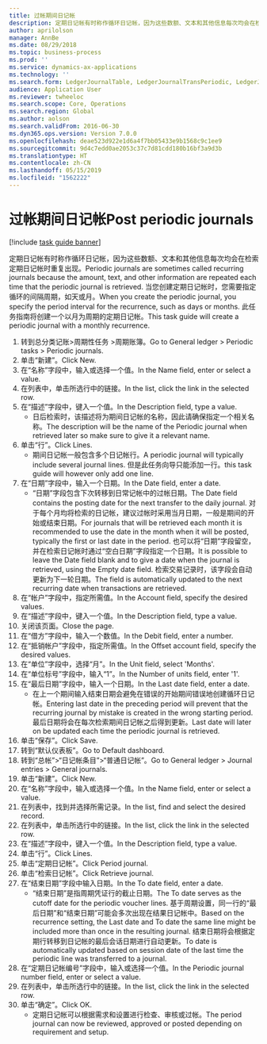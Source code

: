 ```yaml
---
title: 过帐期间日记帐
description: 定期日记帐有时称作循环日记帐，因为这些数额、文本和其他信息每次均会在检索定期日记帐时重复出现。
author: aprilolson
manager: AnnBe
ms.date: 08/29/2018
ms.topic: business-process
ms.prod: ''
ms.service: dynamics-ax-applications
ms.technology: ''
ms.search.form: LedgerJournalTable, LedgerJournalTransPeriodic, LedgerJournalTransDaily
audience: Application User
ms.reviewer: twheeloc
ms.search.scope: Core, Operations
ms.search.region: Global
ms.author: aolson
ms.search.validFrom: 2016-06-30
ms.dyn365.ops.version: Version 7.0.0
ms.openlocfilehash: deae523d922e1d6a4f7bb05433e9b1568c9c1ee9
ms.sourcegitcommit: 9d4c7edd0ae2053c37c7d81cdd180b16bf3a9d3b
ms.translationtype: HT
ms.contentlocale: zh-CN
ms.lasthandoff: 05/15/2019
ms.locfileid: "1562222"
---
```

# <a name="post-periodic-journals"></a><span data-ttu-id="0b850-103">过帐期间日记帐</span><span class="sxs-lookup"><span data-stu-id="0b850-103">Post periodic journals</span></span>

[!include [task guide banner](../../includes/task-guide-banner.md)]

<span data-ttu-id="0b850-104">定期日记帐有时称作循环日记帐，因为这些数额、文本和其他信息每次均会在检索定期日记帐时重复出现。</span><span class="sxs-lookup"><span data-stu-id="0b850-104">Periodic journals are sometimes called recurring journals because the amount, text, and other information are repeated each time that the periodic journal is retrieved.</span></span> <span data-ttu-id="0b850-105">当您创建定期日记帐时，您需要指定循环的间隔周期，如天或月。</span><span class="sxs-lookup"><span data-stu-id="0b850-105">When you create the periodic journal, you specify the period interval for the recurrence, such as days or months.</span></span> <span data-ttu-id="0b850-106">此任务指南将创建一个以月为周期的定期日记帐。</span><span class="sxs-lookup"><span data-stu-id="0b850-106">This task guide will create a periodic journal with a monthly recurrence.</span></span>



1. <span data-ttu-id="0b850-107">转到总分类记账>周期性任务 >周期账簿。</span><span class="sxs-lookup"><span data-stu-id="0b850-107">Go to General ledger > Periodic tasks > Periodic journals.</span></span>
2. <span data-ttu-id="0b850-108">单击“新建”。</span><span class="sxs-lookup"><span data-stu-id="0b850-108">Click New.</span></span>
3. <span data-ttu-id="0b850-109">在“名称”字段中，输入或选择一个值。</span><span class="sxs-lookup"><span data-stu-id="0b850-109">In the Name field, enter or select a value.</span></span>
4. <span data-ttu-id="0b850-110">在列表中，单击所选行中的链接。</span><span class="sxs-lookup"><span data-stu-id="0b850-110">In the list, click the link in the selected row.</span></span>
5. <span data-ttu-id="0b850-111">在“描述”字段中，键入一个值。</span><span class="sxs-lookup"><span data-stu-id="0b850-111">In the Description field, type a value.</span></span>
    * <span data-ttu-id="0b850-112">日后检索时，该描述将为期间日记帐的名称，因此请确保指定一个相关名称。</span><span class="sxs-lookup"><span data-stu-id="0b850-112">The description will be the name of the Periodic journal when retrieved later so make sure to give it a relevant name.</span></span>  
6. <span data-ttu-id="0b850-113">单击“行”。</span><span class="sxs-lookup"><span data-stu-id="0b850-113">Click Lines.</span></span>
    * <span data-ttu-id="0b850-114">期间日记帐一般包含多个日记帐行。</span><span class="sxs-lookup"><span data-stu-id="0b850-114">A periodic journal will typically include several journal lines.</span></span> <span data-ttu-id="0b850-115">但是此任务向导只能添加一行。</span><span class="sxs-lookup"><span data-stu-id="0b850-115">this task guide will however only add one line.</span></span>  
7. <span data-ttu-id="0b850-116">在“日期”字段中，输入一个日期。</span><span class="sxs-lookup"><span data-stu-id="0b850-116">In the Date field, enter a date.</span></span>
    * <span data-ttu-id="0b850-117">“日期”字段包含下次转移到日常记帐中的过帐日期。</span><span class="sxs-lookup"><span data-stu-id="0b850-117">The Date field contains the posting date for the next transfer to the daily journal.</span></span> <span data-ttu-id="0b850-118">对于每个月均将检索的日记帐，建议过帐时采用当月日期，一般是期间的开始或结束日期。</span><span class="sxs-lookup"><span data-stu-id="0b850-118">For journals that will be retrieved each month it is recommended to use the date in the month when it will be posted, typically the first or last date in the period.</span></span> <span data-ttu-id="0b850-119">也可以将“日期”字段留空，并在检索日记帐时通过“空白日期”字段指定一个日期。</span><span class="sxs-lookup"><span data-stu-id="0b850-119">It is possible to leave the Date field blank and to give a date when the journal is retrieved, using the Empty date field.</span></span>    <span data-ttu-id="0b850-120">检索交易记录时，该字段会自动更新为下一轮日期。</span><span class="sxs-lookup"><span data-stu-id="0b850-120">The field is automatically updated to the next recurring date when transactions are retrieved.</span></span>  
8. <span data-ttu-id="0b850-121">在“帐户”字段中，指定所需值。</span><span class="sxs-lookup"><span data-stu-id="0b850-121">In the Account field, specify the desired values.</span></span>
9. <span data-ttu-id="0b850-122">在“描述”字段中，键入一个值。</span><span class="sxs-lookup"><span data-stu-id="0b850-122">In the Description field, type a value.</span></span>
10. <span data-ttu-id="0b850-123">关闭该页面。</span><span class="sxs-lookup"><span data-stu-id="0b850-123">Close the page.</span></span>
11. <span data-ttu-id="0b850-124">在“借方”字段中，输入一个数值。</span><span class="sxs-lookup"><span data-stu-id="0b850-124">In the Debit field, enter a number.</span></span>
12. <span data-ttu-id="0b850-125">在“抵销帐户”字段中，指定所需值。</span><span class="sxs-lookup"><span data-stu-id="0b850-125">In the Offset account field, specify the desired values.</span></span>
13. <span data-ttu-id="0b850-126">在“单位”字段中，选择“月”。</span><span class="sxs-lookup"><span data-stu-id="0b850-126">In the Unit field, select 'Months'.</span></span>
14. <span data-ttu-id="0b850-127">在“单位标号”字段中，输入“1”。</span><span class="sxs-lookup"><span data-stu-id="0b850-127">In the Number of units field, enter '1'.</span></span>
15. <span data-ttu-id="0b850-128">在“最后日期”字段中，输入一个日期。</span><span class="sxs-lookup"><span data-stu-id="0b850-128">In the Last date field, enter a date.</span></span>
    * <span data-ttu-id="0b850-129">在上一个期间输入结束日期会避免在错误的开始期间错误地创建循环日记帐。</span><span class="sxs-lookup"><span data-stu-id="0b850-129">Entering last date in the preceding period will prevent that the recurring journal by mistake is created in the wrong starting period.</span></span> <span data-ttu-id="0b850-130">最后日期将会在每次检索期间日记帐之后得到更新。</span><span class="sxs-lookup"><span data-stu-id="0b850-130">Last date will later on be updated each time the periodic journal is retrieved.</span></span>  
16. <span data-ttu-id="0b850-131">单击“保存”。</span><span class="sxs-lookup"><span data-stu-id="0b850-131">Click Save.</span></span>
17. <span data-ttu-id="0b850-132">转到“默认仪表板”。</span><span class="sxs-lookup"><span data-stu-id="0b850-132">Go to Default dashboard.</span></span>
18. <span data-ttu-id="0b850-133">转到“总帐”>“日记帐条目”>“普通日记帐”。</span><span class="sxs-lookup"><span data-stu-id="0b850-133">Go to General ledger > Journal entries > General journals.</span></span>
19. <span data-ttu-id="0b850-134">单击“新建”。</span><span class="sxs-lookup"><span data-stu-id="0b850-134">Click New.</span></span>
20. <span data-ttu-id="0b850-135">在“名称”字段中，输入或选择一个值。</span><span class="sxs-lookup"><span data-stu-id="0b850-135">In the Name field, enter or select a value.</span></span>
21. <span data-ttu-id="0b850-136">在列表中，找到并选择所需记录。</span><span class="sxs-lookup"><span data-stu-id="0b850-136">In the list, find and select the desired record.</span></span>
22. <span data-ttu-id="0b850-137">在列表中，单击所选行中的链接。</span><span class="sxs-lookup"><span data-stu-id="0b850-137">In the list, click the link in the selected row.</span></span>
23. <span data-ttu-id="0b850-138">在“描述”字段中，键入一个值。</span><span class="sxs-lookup"><span data-stu-id="0b850-138">In the Description field, type a value.</span></span>
24. <span data-ttu-id="0b850-139">单击“行”。</span><span class="sxs-lookup"><span data-stu-id="0b850-139">Click Lines.</span></span>
25. <span data-ttu-id="0b850-140">单击“定期日记帐”。</span><span class="sxs-lookup"><span data-stu-id="0b850-140">Click Period journal.</span></span>
26. <span data-ttu-id="0b850-141">单击“检索日记帐”。</span><span class="sxs-lookup"><span data-stu-id="0b850-141">Click Retrieve journal.</span></span>
27. <span data-ttu-id="0b850-142">在“结束日期”字段中输入日期。</span><span class="sxs-lookup"><span data-stu-id="0b850-142">In the To date field, enter a date.</span></span>
    * <span data-ttu-id="0b850-143">“结束日期”是指周期凭证行的截止日期。</span><span class="sxs-lookup"><span data-stu-id="0b850-143">The To date serves as the cutoff date for the periodic voucher lines.</span></span> <span data-ttu-id="0b850-144">基于周期设置，同一行的“最后日期”和“结束日期”可能会多次出现在结果日记帐中。</span><span class="sxs-lookup"><span data-stu-id="0b850-144">Based on the recurrence setting, the Last date and To date the same line might be included more than once in the resulting journal.</span></span> <span data-ttu-id="0b850-145">结束日期将会根据定期行转移到日记帐的最后会话日期进行自动更新。</span><span class="sxs-lookup"><span data-stu-id="0b850-145">To date is automatically updated based on  session date of the last time the periodic line was transferred to a journal.</span></span>  
28. <span data-ttu-id="0b850-146">在“定期日记帐编号”字段中，输入或选择一个值。</span><span class="sxs-lookup"><span data-stu-id="0b850-146">In the Periodic journal number field, enter or select a value.</span></span>
29. <span data-ttu-id="0b850-147">在列表中，单击所选行中的链接。</span><span class="sxs-lookup"><span data-stu-id="0b850-147">In the list, click the link in the selected row.</span></span>
30. <span data-ttu-id="0b850-148">单击“确定”。</span><span class="sxs-lookup"><span data-stu-id="0b850-148">Click OK.</span></span>
    * <span data-ttu-id="0b850-149">定期日记帐可以根据需求和设置进行检查、审核或过帐。</span><span class="sxs-lookup"><span data-stu-id="0b850-149">The period journal can now be reviewed, approved or posted depending on requirement and setup.</span></span>  

